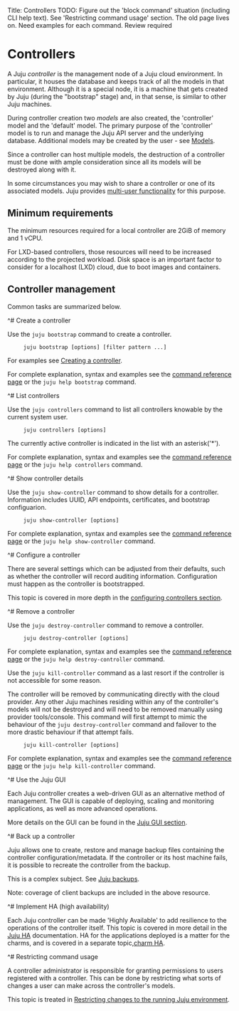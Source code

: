 Title: Controllers
TODO:  Figure out the 'block command' situation (including CLI help
         text). See 'Restricting command usage' section. The old page lives on.
       Need examples for each command.
       Review required


# Controllers

A Juju *controller* is the management node of a Juju cloud environment. In
particular, it houses the database and keeps track of all the models in that
environment. Although it is a special node, it is a machine that
gets created by Juju (during the "bootstrap" stage) and, in that sense, is
similar to other Juju machines.

During controller creation two *models* are also created, the 'controller' model
and the 'default' model. The primary purpose of the 'controller' model is to
run and manage the Juju API server and the underlying database. Additional
models may be created by the user - see [Models](./models.html).

Since a controller can host multiple models, the destruction of a controller
must be done with ample consideration since all its models will be destroyed
along with it.

In some circumstances you may wish to share a controller or one of its associated
models. Juju provides [multi-user functionality](./users.html) for this purpose.

## Minimum requirements

The minimum resources required for a local controller are 2GiB of memory and 1
vCPU.

For LXD-based controllers, those resources will need to be increased according
to the projected workload. Disk space is an important factor to consider for a
localhost (LXD) cloud, due to boot images and containers.

## Controller management

Common tasks are summarized below.


^# Create a controller

   Use the `juju bootstrap` command to create a controller.

         juju bootstrap [options] [filter pattern ...]

   For examples see [Creating a controller](./controllers-creating.html).

   For complete explanation, syntax and examples see the
   [command reference page](./commands.html#bootstrap) or the `juju help
   bootstrap` command.


^# List controllers

   Use the `juju controllers` command to list all controllers knowable by
   the current system user.

         juju controllers [options]

   The currently active controller is indicated in the list with an asterisk('*').

   For complete explanation, syntax and examples see the
   [command reference page](./commands.html#controllers) or the `juju help
   controllers` command.



^# Show controller details

   Use the `juju show-controller` command to show details for a controller.
   Information includes UUID, API endpoints, certificates, and bootstrap
   configuarion.

         juju show-controller [options]

   For complete explanation, syntax and examples see the
   [command reference page](./commands.html#show-controller) or the `juju help
   show-controller` command.



^# Configure a controller

   There are several settings which can be adjusted from their defaults, such
   as whether the controller will record auditing information. Configuration
   must happen as the controller is bootstrapped.

   This topic is covered in more depth in the [configuring controllers section](./controllers-config.html).



^# Remove a controller

   Use the `juju destroy-controller` command to remove a controller.

         juju destroy-controller [options]

   For complete explanation, syntax and examples see the
   [command reference page](./commands.html#destroy-controller) or the `juju help
   destroy-controller` command.

   Use the `juju kill-controller` command as a last resort if the controller is
   not accessible for some reason.

   The controller will be removed by communicating directly with the cloud
   provider. Any other Juju machines residing within any of the controller's
   models will not be destroyed and will need to be removed manually using
   provider tools/console. This command will first attempt to mimic the behaviour
   of the `juju destroy-controller` command and failover to the more drastic
   behaviour if that attempt fails.

         juju kill-controller [options]

   For complete explanation, syntax and examples see the
   [command reference page](./commands.html#kill-controller) or the `juju help
   kill-controller` command.


^# Use the Juju GUI

   Each Juju controller creates a web-driven GUI as an alternative method of
   management. The GUI is capable of deploying, scaling and monitoring
   applications, as well as more advanced operations.

   More details on the GUI can be found in the [Juju GUI section][gui].



^# Back up a controller

   Juju allows one to create, restore and manage backup files containing the
   controller configuration/metadata. If the controller or its host machine
   fails, it is possible to recreate the controller from the backup.

   This is a complex subject. See [Juju backups](./controllers-backup.html).

   Note: coverage of client backups are included in the above resource.




^# Implement HA (high availability)

   Each Juju controller can be made 'Highly Available' to add resilience to the
   operations of the controller itself. This topic is covered in more detail in
   the [Juju HA][ha] documentation.
   HA for the applications deployed is a matter for the charms, and is covered
   in a separate topic,[charm HA][charm-ha].



^# Restricting command usage

   A controller administrator is responsible for granting permissions to
   users registered with a controller. This can be done by restricting what
   sorts of changes a user can make across the controller's models.

   This topic is treated in
   [Restricting changes to the running Juju environment](./juju-block.html).


[gui]: ./controllers-gui.html
[ha]: ./controllers-ha.html
[charm-ha]: ./charms-ha.html
